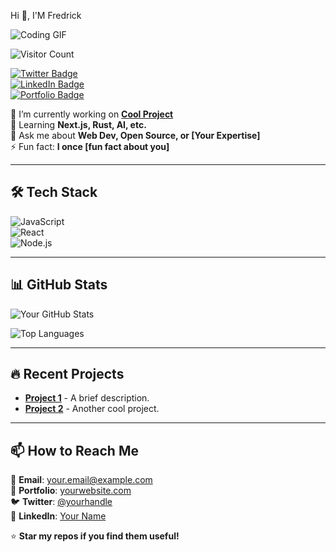 Hi 👋, I'M Fredrick

![Coding GIF](https://media.giphy.com/media/L1R1tvI9svkIWwpVYr/giphy.gif)

![Visitor Count](https://visitor-badge.laobi.icu/badge?page_id=yourusername.yourusername)

[![Twitter Badge](https://img.shields.io/badge/-Twitter-1DA1F2?style=flat&logo=twitter&logoColor=white)](https://twitter.com/yourhandle)  
[![LinkedIn Badge](https://img.shields.io/badge/-LinkedIn-0077B5?style=flat&logo=linkedin&logoColor=white)](https://linkedin.com/in/yourprofile)  
[![Portfolio Badge](https://img.shields.io/badge/🌐-Portfolio-FF5722?style=flat)](https://yourportfolio.com) 


🔭 I’m currently working on **[Cool Project](https://github.com/yourusername/project)**  
🌱 Learning **Next.js, Rust, AI, etc.**  
💬 Ask me about **Web Dev, Open Source, or [Your Expertise]**  
⚡ Fun fact: **I once [fun fact about you]**  

---

## **🛠 Tech Stack**  
![JavaScript](https://img.shields.io/badge/-JavaScript-F7DF1E?style=flat&logo=javascript&logoColor=black)  
![React](https://img.shields.io/badge/-React-61DAFB?style=flat&logo=react&logoColor=black)  
![Node.js](https://img.shields.io/badge/-Node.js-339933?style=flat&logo=node.js&logoColor=white)  

---

## **📊 GitHub Stats**  
![Your GitHub Stats](https://github-readme-stats.vercel.app/api?username=yourusername&show_icons=true&theme=radical)  

![Top Languages](https://github-readme-stats.vercel.app/api/top-langs/?username=yourusername&layout=compact&theme=dark)  

---

## **🔥 Recent Projects**  
- **[Project 1](https://github.com/yourusername/project1)** - A brief description.  
- **[Project 2](https://github.com/yourusername/project2)** - Another cool project.  

---

## **📫 How to Reach Me**  
📧 **Email**: your.email@example.com  
🔗 **Portfolio**: [yourwebsite.com](https://yourwebsite.com)  
🐦 **Twitter**: [@yourhandle](https://twitter.com/yourhandle)  
💼 **LinkedIn**: [Your Name](https://linkedin.com/in/yourprofile)  

⭐ **Star my repos if you find them useful!** 

<!--
**Fredd101/Fredd101** is a ✨ _special_ ✨ repository because its `README.md` (this file) appears on your GitHub profile.

Here are some ideas to get you started:

- 🔭 I’m currently working on ...
- 🌱 I’m currently learning ...
- 👯 I’m looking to collaborate on ...
- 🤔 I’m looking for help with ...
- 💬 Ask me about ...
- 📫 How to reach me: ...
- 😄 Pronouns: ...
- ⚡ Fun fact: ...
-->
